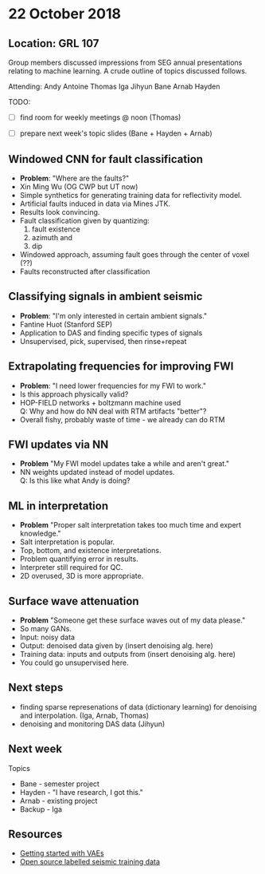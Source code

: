 # 22 October 2018
## Location: GRL 107 

Group members discussed impressions from SEG annual presentations relating to machine learning.  A crude outline of topics discussed follows.     

Attending:
Andy Antoine Thomas Iga Jihyun Bane Arnab Hayden

TODO:  

- [ ] find room for weekly meetings @ noon (Thomas)  
- [ ] prepare next week's topic slides (Bane + Hayden + Arnab)  


Windowed CNN for fault classification
-------------------------------------
- **Problem**: "Where are the faults?"
- Xin Ming Wu (OG CWP but UT now) 
- Simple synthetics for generating training data for
  reflectivity model.  
- Artificial faults induced in data via Mines JTK.  
- Results look convincing.
- Fault classification given by quantizing:
    1. fault existence   
    2. azimuth and   
    3. dip 
- Windowed approach, assuming fault goes through the center of voxel (??)  
- Faults reconstructed after classification

Classifying signals in ambient seismic
--------------------------------------
- **Problem**: "I'm only interested in certain ambient signals."
- Fantine Huot (Stanford SEP)  
- Application to DAS and finding specific types of signals  
- Unsupervised, pick, supervised, then rinse+repeat  

Extrapolating frequencies for improving FWI  
-------------------------------------------  
- **Problem**: "I need lower frequencies for my FWI to work." 
- Is this approach physically valid?  
- HOP-FIELD networks + boltzmann machine used  
Q: Why and how do NN deal with RTM artifacts "better"? 
- Overall fishy, probably waste of time - we already can do RTM  

FWI updates via NN
------------------
- **Problem** "My FWI model updates take a while and aren't great."  
- NN weights updated instead of model updates.  
Q: Is this like what Andy is doing?  

ML in interpretation
--------------------
- **Problem** "Proper salt interpretation takes too much time and expert knowledge." 
- Salt interpretation is popular. 
- Top, bottom, and existence interpretations. 
- Problem quantifying error in results.  
- Interpreter still required for QC.  
- 2D overused, 3D is more appropriate.  

Surface wave attenuation
------------------------
- **Problem** "Someone get these surface waves out of my data please."
- So many GANs.  
- Input: noisy data
- Output: denoised data given by (insert denoising alg. here) 
- Training data: inputs and outputs from (insert denoising alg. here)  
- You could go unsupervised here.

Next steps 
----------
- finding sparse represenations of data (dictionary learning) for 
  denoising and interpolation. (Iga, Arnab, Thomas)    
- denoising and monitoring DAS data (Jihyun)   

Next week
---------
Topics

- Bane - semester project  
- Hayden - "I have research, I got this." 
- Arnab - existing project  
- Backup - Iga

Resources
---------

- [Getting started with VAEs](https://jaan.io/what-is-variational-autoencoder-vae-tutorial/)
- [Open source labelled seismic training data](http://cegp.ece.gatech.edu/codedata/landmass/)

